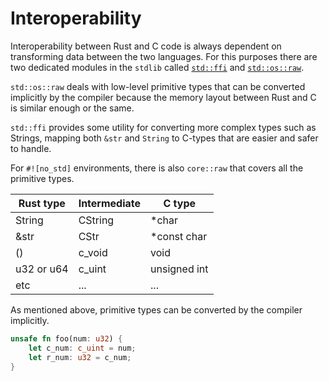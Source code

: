 # Interoperability

Interoperability between Rust and C code is always dependent
on transforming data between the two languages.
For this purposes there are two dedicated modules
in the `stdlib` called
[`std::ffi`](https://doc.rust-lang.org/std/ffi/index.html) and
[`std::os::raw`](https://doc.rust-lang.org/std/os/raw/index.html).

`std::os::raw` deals with low-level primitive types that can
be converted implicitly by the compiler
because the memory layout between Rust and C
is similar enough or the same.

`std::ffi` provides some utility for converting more complex
types such as Strings, mapping both `&str` and `String`
to C-types that are easier and safer to handle.

For `#![no_std]` environments, there is also `core::raw` that
covers all the primitive types.

| Rust type  | Intermediate | C type       |
|------------|--------------|--------------|
| String     | CString      | *char        |
| &str       | CStr         | *const char  |
| ()         | c_void       | void         |
| u32 or u64 | c_uint       | unsigned int |
| etc        | ...          | ...          |

As mentioned above, primitive types can be converted
by the compiler implicitly.

```rust
unsafe fn foo(num: u32) {
    let c_num: c_uint = num;
    let r_num: u32 = c_num;
}
```
